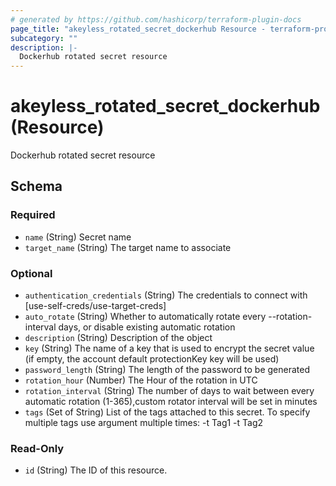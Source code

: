 ```yaml
---
# generated by https://github.com/hashicorp/terraform-plugin-docs
page_title: "akeyless_rotated_secret_dockerhub Resource - terraform-provider-akeyless"
subcategory: ""
description: |-
  Dockerhub rotated secret resource
---
```


# akeyless_rotated_secret_dockerhub (Resource)

Dockerhub rotated secret resource



<!-- schema generated by tfplugindocs -->
## Schema

### Required

- `name` (String) Secret name
- `target_name` (String) The target name to associate

### Optional

- `authentication_credentials` (String) The credentials to connect with [use-self-creds/use-target-creds]
- `auto_rotate` (String) Whether to automatically rotate every --rotation-interval days, or disable existing automatic rotation
- `description` (String) Description of the object
- `key` (String) The name of a key that is used to encrypt the secret value (if empty, the account default protectionKey key will be used)
- `password_length` (String) The length of the password to be generated
- `rotation_hour` (Number) The Hour of the rotation in UTC
- `rotation_interval` (String) The number of days to wait between every automatic rotation (1-365),custom rotator interval will be set in minutes
- `tags` (Set of String) List of the tags attached to this secret. To specify multiple tags use argument multiple times: -t Tag1 -t Tag2

### Read-Only

- `id` (String) The ID of this resource.


